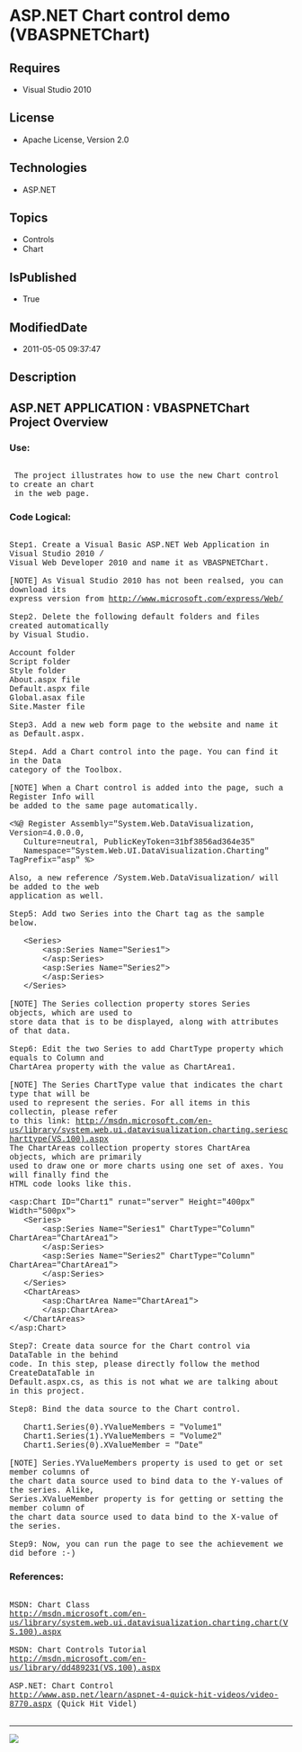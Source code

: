 # ASP.NET Chart control demo (VBASPNETChart)
## Requires
* Visual Studio 2010
## License
* Apache License, Version 2.0
## Technologies
* ASP.NET
## Topics
* Controls
* Chart
## IsPublished
* True
## ModifiedDate
* 2011-05-05 09:37:47
## Description

<p style="font-family:Courier New"></p>
<h2>ASP.NET APPLICATION : VBASPNETChart Project Overview</h2>
<p style="font-family:Courier New"></p>
<h3>Use:</h3>
<p style="font-family:Courier New"><br>
&nbsp;The project illustrates how to use the new Chart control to create an chart<br>
&nbsp;in the web page.<br>
</p>
<h3>Code Logical:</h3>
<p style="font-family:Courier New"><br>
Step1. Create a Visual Basic ASP.NET Web Application in Visual Studio 2010 /<br>
Visual Web Developer 2010 and name it as VBASPNETChart.<br>
<br>
[NOTE] As Visual Studio 2010 has not been realsed, you can download its<br>
express version from <a target="_blank" href="http://www.microsoft.com/express/Web/">
http://www.microsoft.com/express/Web/</a><br>
<br>
Step2. Delete the following default folders and files created automatically <br>
by Visual Studio.<br>
<br>
Account folder<br>
Script folder<br>
Style folder<br>
About.aspx file<br>
Default.aspx file<br>
Global.asax file<br>
Site.Master file<br>
<br>
Step3. Add a new web form page to the website and name it as Default.aspx.<br>
<br>
Step4. Add a Chart control into the page. You can find it in the Data <br>
category of the Toolbox.<br>
<br>
[NOTE] When a Chart control is added into the page, such a Register Info will<br>
be added to the same page automatically.<br>
<br>
&lt;%@ Register Assembly=&quot;System.Web.DataVisualization, Version=4.0.0.0, <br>
&nbsp; &nbsp;Culture=neutral, PublicKeyToken=31bf3856ad364e35&quot;<br>
&nbsp; &nbsp;Namespace=&quot;System.Web.UI.DataVisualization.Charting&quot; TagPrefix=&quot;asp&quot; %&gt;<br>
<br>
Also, a new reference /System.Web.DataVisualization/ will be added to the web<br>
application as well.<br>
<br>
Step5: Add two Series into the Chart tag as the sample below.<br>
<br>
&nbsp; &nbsp;&lt;Series&gt;<br>
&nbsp; &nbsp; &nbsp; &nbsp;&lt;asp:Series Name=&quot;Series1&quot;&gt;<br>
&nbsp; &nbsp; &nbsp; &nbsp;&lt;/asp:Series&gt;<br>
&nbsp; &nbsp; &nbsp; &nbsp;&lt;asp:Series Name=&quot;Series2&quot;&gt;<br>
&nbsp; &nbsp; &nbsp; &nbsp;&lt;/asp:Series&gt;<br>
&nbsp; &nbsp;&lt;/Series&gt;<br>
<br>
[NOTE] The Series collection property stores Series objects, which are used to <br>
store data that is to be displayed, along with attributes of that data.<br>
<br>
Step6: Edit the two Series to add ChartType property which equals to Column and<br>
ChartArea property with the value as ChartArea1.<br>
<br>
[NOTE] The Series ChartType value that indicates the chart type that will be <br>
used to represent the series. For all items in this collectin, please refer <br>
to this link: <a target="_blank" href="http://msdn.microsoft.com/en-us/library/system.web.ui.datavisualization.charting.seriescharttype(VS.100).aspx">
http://msdn.microsoft.com/en-us/library/system.web.ui.datavisualization.charting.seriescharttype(VS.100).aspx</a><br>
The ChartAreas collection property stores ChartArea objects, which are primarily <br>
used to draw one or more charts using one set of axes. You will finally find the <br>
HTML code looks like this.<br>
<br>
&lt;asp:Chart ID=&quot;Chart1&quot; runat=&quot;server&quot; Height=&quot;400px&quot; Width=&quot;500px&quot;&gt;<br>
&nbsp; &nbsp;&lt;Series&gt;<br>
&nbsp; &nbsp; &nbsp; &nbsp;&lt;asp:Series Name=&quot;Series1&quot; ChartType=&quot;Column&quot; ChartArea=&quot;ChartArea1&quot;&gt;<br>
&nbsp; &nbsp; &nbsp; &nbsp;&lt;/asp:Series&gt;<br>
&nbsp; &nbsp; &nbsp; &nbsp;&lt;asp:Series Name=&quot;Series2&quot; ChartType=&quot;Column&quot; ChartArea=&quot;ChartArea1&quot;&gt;<br>
&nbsp; &nbsp; &nbsp; &nbsp;&lt;/asp:Series&gt;<br>
&nbsp; &nbsp;&lt;/Series&gt;<br>
&nbsp; &nbsp;&lt;ChartAreas&gt;<br>
&nbsp; &nbsp; &nbsp; &nbsp;&lt;asp:ChartArea Name=&quot;ChartArea1&quot;&gt;<br>
&nbsp; &nbsp; &nbsp; &nbsp;&lt;/asp:ChartArea&gt;<br>
&nbsp; &nbsp;&lt;/ChartAreas&gt;<br>
&lt;/asp:Chart&gt;<br>
<br>
Step7: Create data source for the Chart control via DataTable in the behind<br>
code. In this step, please directly follow the method CreateDataTable in <br>
Default.aspx.cs, as this is not what we are talking about in this project.<br>
<br>
Step8: Bind the data source to the Chart control.<br>
<br>
&nbsp; &nbsp;Chart1.Series(0).YValueMembers = &quot;Volume1&quot;<br>
&nbsp; &nbsp;Chart1.Series(1).YValueMembers = &quot;Volume2&quot;<br>
&nbsp; &nbsp;Chart1.Series(0).XValueMember = &quot;Date&quot;<br>
<br>
[NOTE] Series.YValueMembers property is used to get or set member columns of <br>
the chart data source used to bind data to the Y-values of the series. Alike,<br>
Series.XValueMember property is for getting or setting the member column of <br>
the chart data source used to data bind to the X-value of the series.<br>
<br>
Step9: Now, you can run the page to see the achievement we did before :-)<br>
</p>
<h3>References:</h3>
<p style="font-family:Courier New"><br>
MSDN: Chart Class<br>
<a target="_blank" href="http://msdn.microsoft.com/en-us/library/system.web.ui.datavisualization.charting.chart(VS.100).aspx">http://msdn.microsoft.com/en-us/library/system.web.ui.datavisualization.charting.chart(VS.100).aspx</a><br>
<br>
MSDN: Chart Controls Tutorial<br>
<a target="_blank" href="http://msdn.microsoft.com/en-us/library/dd489231(VS.100).aspx">http://msdn.microsoft.com/en-us/library/dd489231(VS.100).aspx</a><br>
<br>
ASP.NET: Chart Control<br>
<a target="_blank" href="http://www.asp.net/learn/aspnet-4-quick-hit-videos/video-8770.aspx">http://www.asp.net/learn/aspnet-4-quick-hit-videos/video-8770.aspx</a> (Quick Hit Videl)<br>
<br>
</p>
<hr>
<div><a href="http://go.microsoft.com/?linkid=9759640" style="margin-top:3px"><img src="http://bit.ly/onecodelogo">
</a></div>
